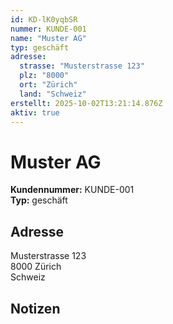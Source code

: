 ```yaml
---
id: KD-lK0yqbSR
nummer: KUNDE-001
name: "Muster AG"
typ: geschäft
adresse:
  strasse: "Musterstrasse 123"
  plz: "8000"
  ort: "Zürich"
  land: "Schweiz"
erstellt: 2025-10-02T13:21:14.876Z
aktiv: true
---
```


# Muster AG

**Kundennummer:** KUNDE-001  
**Typ:** geschäft

## Adresse

Musterstrasse 123  
8000 Zürich  
Schweiz

## Notizen


